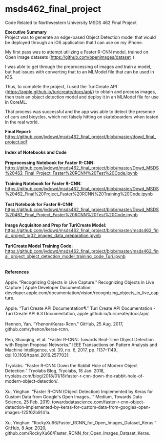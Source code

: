 # msds462_final_project
Code Related to Northwestern University MSDS 462 Final Project

<b>Executive Summary</b><br>
Project was to generate an edge-based Object Detection model that would be deployed through an iOS application that I can use on my iPhone. 

My first pass was to attempt utilizing a Faster R-CNN model, trained on Open Image datasets (https://github.com/openimages/dataset_)

I was able to get through the preprocessing of images and train a model, but had issues with converting that to an MLModel file that can be used in iOS.

Thus, to complete the project, I used the TuriCreate API (https://apple.github.io/turicreate/docs/api/) to obtain and process images, then train an object detection model and deploy it in an MLModel file for use in CoreML.

That process was successful and the app was able to detect the presence of cars and bicycles, which not falsely hitting on skateboarders when tested in the real world.

<b>Final Report: </b>https://github.com/jvdowd/msds462_final_project/blob/master/dowd_final_project.pdf<br><br>
<b>Index of Notebooks and Code</b><br><br>
<b>Preprocessing Notebook for Faster R-CNN:  </b>https://github.com/jvdowd/msds462_final_project/blob/master/Dowd_MSDS%20462_Final_Project_Faster%20RCNN%20Test%20Code.ipynb<br>
<br>
<b>Training Notebook for Faster R-CNN:  </b>https://github.com/jvdowd/msds462_final_project/blob/master/Dowd_MSDS%20462_Final%20Project_Faster%20RCNN%20Training%20Code.ipynb<br>
<br>
<b>Test Notebook for Faster R-CNN:  </b>https://github.com/jvdowd/msds462_final_project/blob/master/Dowd_MSDS%20462_Final_Project_Faster%20RCNN%20Test%20Code.ipynb<br><br>
<b>Image Acquisiton and Prep for TuriCreate Model:  </b>https://github.com/jvdowd/msds462_final_project/blob/master/msds462_final_project_ig02_images_data_preparation.ipynb<br>
<br>
<b>TuriCreate Model Training Code:  </b>https://github.com/jvdowd/msds462_final_project/blob/master/msds462_final_project_object_detection_model_training_code_Turi.ipynb<br>
<br>
<br>
<b>References</b><br><br>
Apple. “Recognizing Objects in Live Capture.” Recognizing Objects in Live Capture | Apple Developer Documentation, developer.apple.com/documentation/vision/recognizing_objects_in_live_capture.<br><br>
Apple. “Turi Create API Documentation¶.” Turi Create API Documentation - Turi Create API 6.3 Documentation, apple.github.io/turicreate/docs/api/.<br><br>
Hennon, Yan. “Yhenon/Keras-Rcnn.” GitHub, 25 Aug. 2017, github.com/yhenon/keras-rcnn.<br><br>
Ren, Shaoqing, et al. “Faster R-CNN: Towards Real-Time Object Detection with Region Proposal Networks.” IEEE Transactions on Pattern Analysis and Machine Intelligence, vol. 39, no. 6, 2017, pp. 1137–1149., doi:10.1109/tpami.2016.2577031.<br><br>
Tryolabs. “Faster R-CNN: Down the Rabbit Hole of Modern Object Detection.” Tryolabs Blog, Tryolabs, 18 Jan. 2018, tryolabs.com/blog/2018/01/18/faster-r-cnn-down-the-rabbit-hole-of-modern-object-detection/.<br><br>
Xu, Yinghan. “Faster R-CNN (Object Detection) Implemented by Keras for Custom Data from Google's Open Images...” Medium, Towards Data Science, 25 Feb. 2019, towardsdatascience.com/faster-r-cnn-object-detection-implemented-by-keras-for-custom-data-from-googles-open-images-125f62b9141a.<br><br>
Xu, Yinghan. “RockyXu66/Faster_RCNN_for_Open_Images_Dataset_Keras.” GitHub, 8 Apr. 2020, github.com/RockyXu66/Faster_RCNN_for_Open_Images_Dataset_Keras.<br><br>

